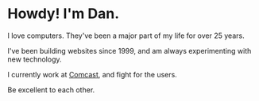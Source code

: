 # Howdy! I'm Dan.

I love computers. They've been a major part of my life for over 25 years.

I've been building websites since 1999, and am always experimenting with new technology.

I currently work at <a href="https://github.com/comcast" target="_blank">Comcast</a>, and fight for the users.

Be excellent to each other.
